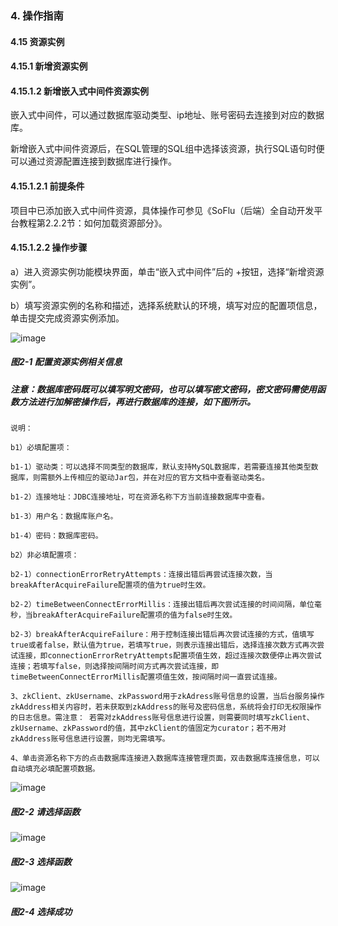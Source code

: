 ### 4. 操作指南

#### 4.15 资源实例

#### 4.15.1 新增资源实例

#### 4.15.1.2 新增嵌入式中间件资源实例

嵌入式中间件，可以通过数据库驱动类型、ip地址、账号密码去连接到对应的数据库。

新增嵌入式中间件资源后，在SQL管理的SQL组中选择该资源，执行SQL语句时便可以通过资源配置连接到数据库进行操作。

#### 4.15.1.2.1 前提条件

项目中已添加嵌入式中间件资源，具体操作可参见《SoFlu（后端）全自动开发平台教程第2.2.2节：如何加载资源部分》。

#### 4.15.1.2.2 操作步骤

a）进入资源实例功能模块界面，单击“嵌入式中间件”后的 +按钮，选择“新增资源实例”。

b）填写资源实例的名称和描述，选择系统默认的环境，填写对应的配置项信息，单击提交完成资源实例添加。

![image](https://user-images.githubusercontent.com/79617492/197974515-d44fc416-5f4a-493a-bbe9-35561364bd3b.png)

##### 图2-1 配置资源实例相关信息

##### 注意：数据库密码既可以填写明文密码，也可以填写密文密码，密文密码需使用函数方法进行加解密操作后，再进行数据库的连接，如下图所示。

```
说明：

b1）必填配置项：

b1-1）驱动类：可以选择不同类型的数据库，默认支持MySQL数据库，若需要连接其他类型数据库，则需额外上传相应的驱动Jar包，并在对应的官方文档中查看驱动类名。

b1-2）连接地址：JDBC连接地址，可在资源名称下方当前连接数据库中查看。

b1-3）用户名：数据库账户名。

b1-4）密码：数据库密码。

b2）非必填配置项：

b2-1）connectionErrorRetryAttempts：连接出错后再尝试连接次数，当breakAfterAcquireFailure配置项的值为true时生效。

b2-2）timeBetweenConnectErrorMillis：连接出错后再次尝试连接的时间间隔，单位毫秒，当breakAfterAcquireFailure配置项的值为false时生效。

b2-3）breakAfterAcquireFailure：用于控制连接出错后再次尝试连接的方式，值填写true或者false，默认值为true，若填写true，则表示连接出错后，选择连接次数方式再次尝试连接，即connectionErrorRetryAttempts配置项值生效，超过连接次数便停止再次尝试连接；若填写false，则选择按间隔时间方式再次尝试连接，即timeBetweenConnectErrorMillis配置项值生效，按间隔时间一直尝试连接。

3、zkClient、zkUsername、zkPassword用于zkAdress账号信息的设置，当后台服务操作zkAddress相关内容时，若未获取到zkAddress的账号及密码信息，系统将会打印无权限操作的日志信息。需注意： 若需对zkAddress账号信息进行设置，则需要同时填写zkClient、zkUsername、zkPassword的值，其中zkClient的值固定为curator；若不用对zkAddress账号信息进行设置，则均无需填写。

4、单击资源名称下方的点击数据库连接进入数据库连接管理页面，双击数据库连接信息，可以自动填充必填配置项数据。
```

![image](https://user-images.githubusercontent.com/79617492/197974549-66b46e6e-bc5c-41e7-9866-2d5f2734eac7.png)

##### 图2-2 请选择函数

![image](https://user-images.githubusercontent.com/79617492/197974655-d4474441-fead-4c07-b12e-37d9e77ed671.png)

##### 图2-3 选择函数

![image](https://user-images.githubusercontent.com/79617492/197974690-95dc0e87-1c1b-4c5f-850a-82b46fce7741.png)

##### 图2-4 选择成功
